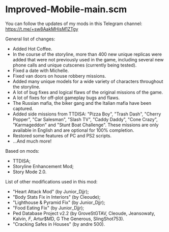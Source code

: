 # Improved-Mobile-main.scm

You can follow the updates of my mods in this Telegram channel: https://t.me/+sw8AakMHisM1ZTgy

General list of changes:
- Added Hot Coffee.
- In the course of the storyline, more than 400 new unique replicas were added that were not previously used in the game, including several new phone calls and unique cutscenes (currently being tested).
- Fixed a date with Michelle.
- Fixed van doors on house robbery missions.
- Added many unique models for a wide variety of characters throughout the storyline.
- A lot of bug fixes and logical flaws of the original missions of the game.
- A lot of fixes for off-plot gameplay bugs and flaws.
- The Russian mafia, the biker gang and the Italian mafia have been captured.
- Added side missions from TTDISA: "Pizza Boy", "Trash Dash", "Cherry Popper", "Car Salesman", "Slash TV", "Caddy Daddy", "Cone Crazy", "Karmageddon" and "Stunt Boat Challenge". These missions are only available in English and are optional for 100% completion.
- Restored some features of PC and PS2 scripts.
- ...And much more!

Based on mods:
- TTDISA;
- Storyline Enhancement Mod;
- Story Mode 2.0.

List of other modifications used in this mod:
- "Heart Attack Mod" (by Junior_Djjr);
- "Body Stats Fix in Interiors" (by Cleoude);
- "Lighthouse & Pyramid Fix" (by Junior_Djjr);
- "Food Eating Fix" (by Junior_Djjr);
- Ped Database Project v2.2 (by GroveStGTAV, Cleoude, Jeansowaty, Kalvin, _F_, Artur$MD, G The Generous, SlingShot753).
- "Cracking Safes in Houses" (by andre 500).
